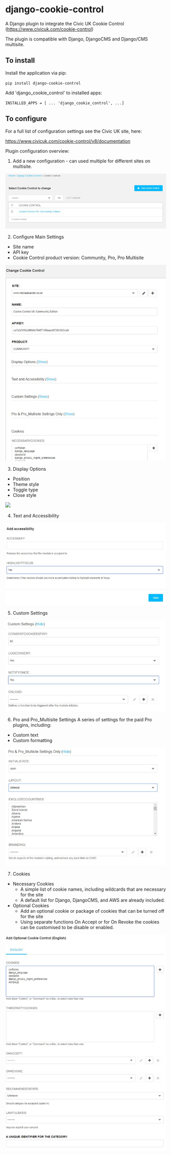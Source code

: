 # django-cookie-control
A Django plugin to integrate the Civic UK Cookie Control (https://www.civicuk.com/cookie-control)

The plugin is compatible with Django, DjangoCMS and Django/CMS multisite.

## To install
Install the application via pip:

`pip install django-cookie-control`

Add 'django_cookie_control' to installed apps:

`INSTALLED_APPS = [
...
'django_cookie_control',
...]`

## To configure

For a full list of configuration settings see the Civic UK site, here:

https://www.civicuk.com/cookie-control/v8/documentation

Plugin configuration overview:

1. Add a new configuration - can used multiple for different sites on multisite.

![Add New](https://raw.githubusercontent.com/mcldev/django-cookie-control/master/docs/images/add_control.jpg)

2. Configure Main Settings
 - Site name
 - API key
 - Cookie Control product version: Community, Pro, Pro Multisite

![](https://raw.githubusercontent.com/mcldev/django-cookie-control/master/docs/images/main_settings.jpg)

3. Display Options
- Position
- Theme style
- Toggle type
- Close style

![](https://raw.githubusercontent.com/mcldev/django-cookie-control/master/docs/images/display_settings.jpg)

4. Text and Accessibility

![](https://raw.githubusercontent.com/mcldev/django-cookie-control/master/docs/images/configure_accessibility.jpg)

5. Custom Settings

![](https://raw.githubusercontent.com/mcldev/django-cookie-control/master/docs/images/custom_settings.jpg)

6. Pro and Pro_Multisite Settings
A series of settings for the paid Pro plugins, including:
- Custom text
- Custom formatting

![](https://raw.githubusercontent.com/mcldev/django-cookie-control/master/docs/images/pro_settings_only.jpg)

7. Cookies
- Necessary Cookies
    - A simple list of cookie names, including wildcards that are necessary for the site
    - A default list for Django, DjangoCMS, and AWS are already included.
- Optional Cookies
    - Add an optional cookie or package of cookies that can be turned off for the site
    - Using separate functions On Accept or for On Revoke the cookies can be customised to be disable or enabled.

![](https://raw.githubusercontent.com/mcldev/django-cookie-control/master/docs/images/optional_cookie_control.jpg)


